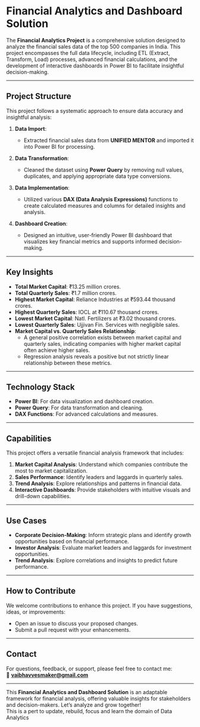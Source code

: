 # **Financial Analytics and Dashboard Solution**

The **Financial Analytics Project** is a comprehensive solution designed to analyze the financial sales data of the top 500 companies in India. This project encompasses the full data lifecycle, including ETL (Extract, Transform, Load) processes, advanced financial calculations, and the development of interactive dashboards in Power BI to facilitate insightful decision-making.

---

## **Project Structure**

This project follows a systematic approach to ensure data accuracy and insightful analysis:

1. **Data Import**:  
   - Extracted financial sales data from **UNIFIED MENTOR** and imported it into Power BI for processing.  

2. **Data Transformation**:  
   - Cleaned the dataset using **Power Query** by removing null values, duplicates, and applying appropriate data type conversions.  

3. **Data Implementation**:  
   - Utilized various **DAX (Data Analysis Expressions)** functions to create calculated measures and columns for detailed insights and analysis.  

4. **Dashboard Creation**:  
   - Designed an intuitive, user-friendly Power BI dashboard that visualizes key financial metrics and supports informed decision-making.

---

## **Key Insights**

- **Total Market Capital**: ₹13.25 million crores.  
- **Total Quarterly Sales**: ₹1.7 million crores.  
- **Highest Market Capital**: Reliance Industries at ₹593.44 thousand crores.  
- **Highest Quarterly Sales**: IOCL at ₹110.67 thousand crores.  
- **Lowest Market Capital**: Natl. Fertilizers at ₹3.02 thousand crores.  
- **Lowest Quarterly Sales**: Ujjivan Fin. Services with negligible sales.  
- **Market Capital vs. Quarterly Sales Relationship**:  
   - A general positive correlation exists between market capital and quarterly sales, indicating companies with higher market capital often achieve higher sales.  
   - Regression analysis reveals a positive but not strictly linear relationship between these metrics.  

---

## **Technology Stack**

- **Power BI**: For data visualization and dashboard creation.  
- **Power Query**: For data transformation and cleaning.  
- **DAX Functions**: For advanced calculations and measures.  

---

## **Capabilities**

This project offers a versatile financial analysis framework that includes:  

1. **Market Capital Analysis**: Understand which companies contribute the most to market capitalization.  
2. **Sales Performance**: Identify leaders and laggards in quarterly sales.  
3. **Trend Analysis**: Explore relationships and patterns in financial data.  
4. **Interactive Dashboards**: Provide stakeholders with intuitive visuals and drill-down capabilities.  

---

## **Use Cases**

- **Corporate Decision-Making**: Inform strategic plans and identify growth opportunities based on financial performance.  
- **Investor Analysis**: Evaluate market leaders and laggards for investment opportunities.  
- **Trend Analysis**: Explore correlations and insights to predict future performance.  

---

## **How to Contribute**

We welcome contributions to enhance this project. If you have suggestions, ideas, or improvements:  
- Open an issue to discuss your proposed changes.  
- Submit a pull request with your enhancements.  

---

## **Contact**

For questions, feedback, or support, please feel free to contact me:  
📧 **[vaibhavvesmaker@gmail.com](mailto:vaibhavvesmaker@gmail.com)**  

---

This **Financial Analytics and Dashboard Solution** is an adaptable framework for financial analysis, offering valuable insights for stakeholders and decision-makers. Let’s analyze and grow together!  
This is a pert to update, rebuild, focus and learn the domain of Data Analytics

